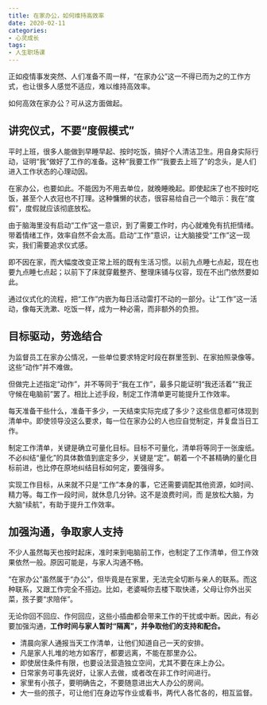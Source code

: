 ```yaml
---
title: 在家办公，如何维持高效率
date: 2020-02-11
categories:
- 心灵成长
tags:
- 人生职场课
---
```


正如疫情事发突然、人们准备不周一样，“在家办公”这一不得已而为之的工作方式，也让很多人感觉不适应，难以维持高效率。

如何高效在家办公？可从这方面做起。

## 讲究仪式，不要“度假模式” ##

平时上班，很多人能做到早睡早起、按时吃饭，搞好个人清洁卫生。用自身实际行动，证明“我”做好了工作的准备。这种“我要工作”“我要去上班了”的念头，是人们进入工作状态的心理动因。

在家办公，也要如此。不能因为不用去单位，就晚睡晚起。即使起床了也不按时吃饭，甚至个人衣冠也不打理。这种慵懒的状态，很容易给自己一个暗示：我在“度假”，度假就应该彻底放松。

由于脑海里没有启动“工作”这一意识，到了需要工作时，内心就难免有抗拒情绪。带着情绪工作，效率自然不会太高。启动“工作”意识，让大脑接受“工作”这一现实，我们需要追求仪式感。

即不因在家，而大幅度改变正常上班的既有生活习惯。以前九点睡七点起，现在也要九点睡七点起；以前下了床就穿戴整齐、整理床铺与仪容，现在不出门依然要如此。

通过仪式化的流程，把“工作”内嵌为每日活动雷打不动的一部分。让“工作”这一活动，像每天洗漱、吃饭一样，成为一种必需，而非额外的负担。

## 目标驱动，劳逸结合 ##

为监督员工在家办公情况，一些单位要求特定时段在群里签到、在家拍照录像等。这些“动作”并不难做。

但做完上述指定“动作”，并不等同于“我在工作”，最多只能证明“我还活着”“我正守候在电脑前”罢了。相比上述手段，制定工作清单更可能提升工作效率。

每天准备干些什么，准备干多少，一天结束实际完成了多少？这些信息都可体现到清单中。即使领导没这么要求，每一位在家办公的人也应自觉制定，并复盘当日工作。

制定工作清单，关键是确立可量化目标。目标不可量化，清单将等同于一张废纸。不必纠结“量化”的具体数值到底定多少，关键是“定”。朝着一个不甚精确的量化目标前进，也比停在原地纠结目标如何定，要强得多。

实现工作目标，从来就不只是“工作”本身的事，它还需要调配其他资源，如时间、精力等。每工作一段时间，就休息几分钟。这不是浪费时间，而
是放松大脑，为大脑“续航”，有助于提升工作效率。

## 加强沟通，争取家人支持 ##

不少人虽然每天也按时起床，准时来到电脑前工作，也制定了工作清单，但工作效果依然一般。原因可能是，与家人沟通不畅。

“在家办公”虽然属于“办公”，但毕竟是在家里，无法完全切断与亲人的联系。而这种联系，又跟工作完全不搭边。比如，老婆喊你去楼下取快递，父母让你外出买菜，孩子要“求陪伴”。

无论你回不回应、作何回应，这些小插曲都会带来工作的干扰或中断。因此，有必要加强沟通，**工作时间与家人暂时“隔离”，并争取他们的支持和配合。**

- 清晨向家人通报当天工作清单，让他们知道自己一天的安排。
- 凡是家人扎堆的地方如客厅，都要远离，不能在那里办公。
- 即使居住条件有限，也要设法营造独立空间，尤其不要在床上办公。
- 日常家务可事先说好，让家人去做，或者改在非工作时间进行。
- 家里有小孩子，要明确告之，不要随意进出大人办公的房间。
- 大一些的孩子，可让他们在身边写作业或看书，两代人各忙各的，相互监督。